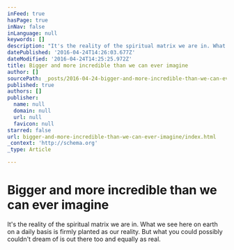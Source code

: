 ```yaml
---
inFeed: true
hasPage: true
inNav: false
inLanguage: null
keywords: []
description: "It's the reality of the spiritual matrix we are in. What we see here on earth on a daily basis is firmly planted as our reality. But what you could possibly couldn't dream of is out there too and equally as real."
datePublished: '2016-04-24T14:26:03.677Z'
dateModified: '2016-04-24T14:25:25.972Z'
title: Bigger and more incredible than we can ever imagine
author: []
sourcePath: _posts/2016-04-24-bigger-and-more-incredible-than-we-can-ever-imagine.md
published: true
authors: []
publisher:
  name: null
  domain: null
  url: null
  favicon: null
starred: false
url: bigger-and-more-incredible-than-we-can-ever-imagine/index.html
_context: 'http://schema.org'
_type: Article

---
```

# Bigger and more incredible than we can ever imagine

It's the reality of the spiritual matrix we are in. What we see here on earth on a daily basis is firmly planted as our reality. But what you could possibly couldn't dream of is out there too and equally as real.